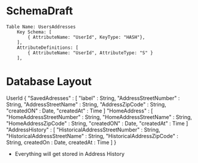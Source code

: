# SchemaDraft

    Table Name: UsersAddresses
        Key Schema: [
            { AttributeName: "UserId", KeyType: "HASH"},
        ],
        AttributeDefinitions: [
            { AttributeName: "UserId", AttributeType: "S" }
        ],


# Database Layout

UserId
{
    "SavedAdresses" : [
        "label" : String,
        "AddressStreetNumber" : String,
        "AddressStreetName" : String,
        "AddressZipCode" : String,
        "createdON" : Date,
        "createdAt" : Time
    ]
    "HomeAddress" : [
        "HomeAddressStreetNumber" : String,
        "HomeAddressStreetName" : String,
        "HomeAddressZipCode" : String,
        "createdON" : Date,
        "createdAt" : Time
    ]
    "AddressHistory" : [
        "HistoricalAddressStreetNumber" : String,
        "HistoricalAddressStreetName" : String,
        "HistoricalAddressZipCode" : String,
        createdOn : Date,
        createdAt : Time
    ]
}

* Everything will get stored in Address History

